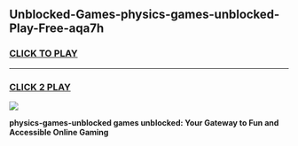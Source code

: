 
## Unblocked-Games-physics-games-unblocked-Play-Free-aqa7h
<h3>
<a href="https://premium76.site?title=physics-games-unblocked&ref=18A1">CLICK TO PLAY</a></h3>
<hr>

<h3>
<a href="https://premium76.site?title=physics-games-unblocked&ref=18A1">CLICK 2 PLAY</a>
  
</h3>

<a href="https://premium76.site?title=physics-games-unblocked&ref=18A1"><img src="https://clearcache.store/games.png"></a>


**physics-games-unblocked games unblocked: Your Gateway to Fun and Accessible Online Gaming**

